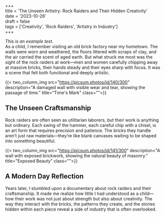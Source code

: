 +++  
title = 'The Unseen Artistry: Rock Raiders and Their Hidden Creativity'  
date = '2023-10-26'  
draft = false  
tags = ['Creativity', 'Rock Raiders', 'Artistry in Industry']  
+++  

*This is an example text.*  
As a child, I remember visiting an old brick factory near my hometown. The walls were worn and weathered, the floors littered with scraps of clay, and the air carried the scent of aged earth. But what struck me most was the sight of the rock raiders at work—men and women carefully chipping away at massive bricks, their hands steady and their eyes sharp with focus. It was a scene that felt both functional and deeply artistic.  

{{< two_column_img src="https://picsum.photos/id/140/300" description="A damaged wall with visible wear and tear, showing the passage of time." title="Time's Mark" class="">}}  

## The Unseen Craftsmanship  

Rock raiders are often seen as utilitarian laborers, but their work is anything but ordinary. Each swing of the hammer, each careful chip with a chisel, is an art form that requires precision and patience. The bricks they handle aren’t just raw materials—they’re like blank canvases waiting to be shaped into something beautiful.  

{{< two_column_img src="https://picsum.photos/id/141/300" description="A wall with exposed brickwork, showing the natural beauty of masonry." title="Exposed Beauty" class="">}}  

## A Modern Day Reflection  

Years later, I stumbled upon a documentary about rock raiders and their craftsmanship. It made me realize how little I had understood as a child—how their work was not just about strength but also about creativity. The way they interact with the bricks, the patterns they create, and the stories hidden within each piece reveal a side of industry that is often overlooked.  
